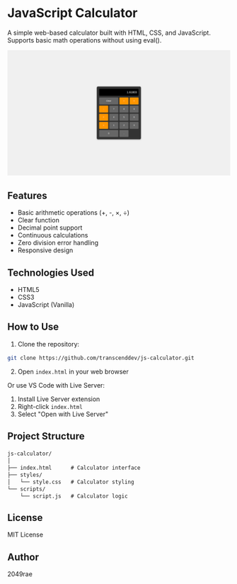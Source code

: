# JavaScript Calculator

A simple web-based calculator built with HTML, CSS, and JavaScript. Supports basic math operations without using eval().

![Calculator Preview](images/calculator.png)

## Features

- Basic arithmetic operations (+, -, ×, ÷)
- Clear function
- Decimal point support
- Continuous calculations
- Zero division error handling
- Responsive design

## Technologies Used

- HTML5
- CSS3
- JavaScript (Vanilla)

## How to Use

1. Clone the repository:

```bash
git clone https://github.com/transcenddev/js-calculator.git
```

2. Open `index.html` in your web browser

Or use VS Code with Live Server:

1. Install Live Server extension
2. Right-click `index.html`
3. Select "Open with Live Server"

## Project Structure

```
js-calculator/
│
├── index.html      # Calculator interface
├── styles/
│   └── style.css   # Calculator styling
└── scripts/
    └── script.js   # Calculator logic
```

## License

MIT License

## Author

2049rae
